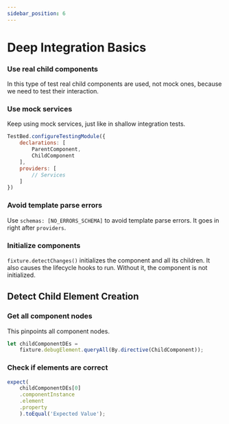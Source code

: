 ```yaml
---
sidebar_position: 6
---
```


# Deep Integration Basics

### Use real child components

In this type of test real child components are used, not mock ones, because we need to test their interaction.

### Use mock services

Keep using mock services, just like in shallow integration tests.

```javascript
TestBed.configureTestingModule({
    declarations: [
        ParentComponent,
        ChildComponent
    ],
    providers: [
        // Services
    ]
})

```

### Avoid template parse errors

Use `schemas: [NO_ERRORS_SCHEMA]` to avoid template parse errors. It goes in right after `providers`.

### Initialize components

`fixture.detectChanges()` initializes the component and all its children. It also causes the lifecycle hooks to run. Without it, the component is not initialized.

## Detect Child Element Creation

### Get all component nodes

This pinpoints all component nodes.
```javascript
let childComponentDEs =
    fixture.debugElement.queryAll(By.directive(ChildComponent));
```

### Check if elements are correct

```javascript
expect(
    childComponentDEs[0]
    .componentInstance
    .element
    .property
    ).toEqual('Expected Value');
```


